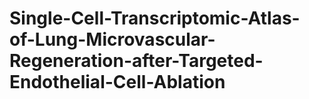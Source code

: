 # Single-Cell-Transcriptomic-Atlas-of-Lung-Microvascular-Regeneration-after-Targeted-Endothelial-Cell-Ablation
